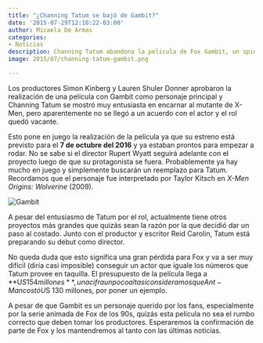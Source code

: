 ```yaml
---
title: "¿Channing Tatum se bajó de Gambit?"
date: '2015-07-29T12:10:22-03:00'
author: Micaela De Armas
categories:
- Noticias
description: Channing Tatum abandona la pelicula de Fox Gambit, un spin-off de X-Men.
image: 2015/07/channing-tatum-gambit.png

---
```

Los productores Simon Kinberg y Lauren Shuler Donner aprobaron la realización de una película con Gambit como personaje principal y Channing Tatum se mostró muy entusiasta en encarnar al mutante de X-Men, pero aparentemente no se llegó a un acuerdo con el actor y el rol quedó vacante.
<!--more-->

Esto pone en juego la realización de la película ya que su estreno está previsto para el **7 de octubre del 2016** y ya estaban prontos para empezar a rodar. No se sabe si el director Rupert Wyatt seguirá adelante con el proyecto luego de que su protagonista se fuera. Probablemente ya hay mucho en juego y simplemente buscarán un reemplazo para Tatum. Recordamos que el personaje fue interpretado por Taylor Kitsch en *X-Men Origins: Wolverine* (2009). 

![Gambit](/img/2015/07/gambit-body.gif)

A pesar del entusiasmo de Tatum por el rol, actualmente tiene otros proyectos más grandes que quizás sean la razón por la que decidió dar un paso al costado. Junto con el productor y escritor Reid Carolin, Tatum está preparando su debut como director. 

No queda duda que esto significa una gran pérdida para Fox y va a ser muy difícil (diría casi imposible) conseguir un actor que iguale los números que Tatum provee en taquilla. El presupuesto de la película llega a **U$S 154 millones**, una cifra un poco alta si consideramos que Ant-Man costó U$S 130 millones, por poner un ejemplo. 

A pesar de que Gambit es un personaje querido por los fans, especialmente por la serie animada de Fox de los 90s, quizás esta película no sea el rumbo correcto que deben tomar los productores. Esperaremos la confirmación de parte de Fox y los mantendremos al tanto con las últimas noticias.



